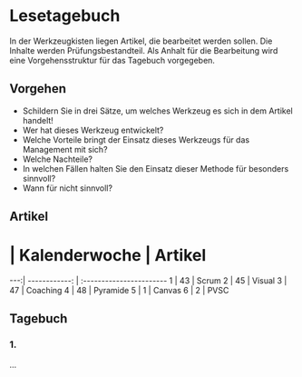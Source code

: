 # Lesetagebuch

In der Werkzeugkisten liegen Artikel, die bearbeitet werden sollen.
Die Inhalte werden Prüfungsbestandteil. Als Anhalt für die Bearbeitung
wird eine Vorgehensstruktur für das Tagebuch vorgegeben.

## Vorgehen

* Schildern	Sie	in drei Sätze, um welches Werkzeug es sich in dem Artikel handelt!
* Wer hat dieses Werkzeug entwickelt?
* Welche Vorteile bringt der Einsatz dieses Werkzeugs für das Management mit sich?
* Welche Nachteile?
* In welchen Fällen halten Sie den Einsatz	dieser Methode für besonders sinnvoll?
* Wann für nicht sinnvoll?

## Artikel

  # | Kalenderwoche | Artikel
---:| ------------: | :-----------------------
  1 |  43           | Scrum
  2 |  45           | Visual
  3 |  47           | Coaching
  4 |  48           | Pyramide
  5 |   1           | Canvas
  6 |   2           | PVSC

## Tagebuch

### 1. 

…
